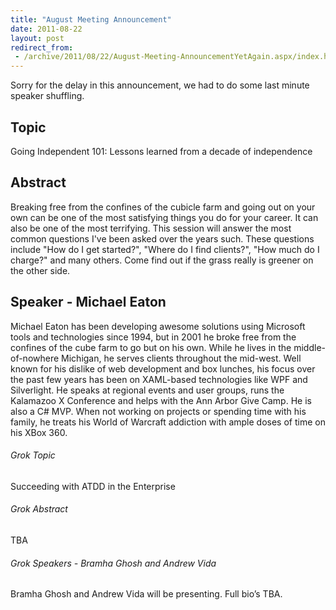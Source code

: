 ```yaml
---
title: "August Meeting Announcement"
date: 2011-08-22
layout: post
redirect_from:
 - /archive/2011/08/22/August-Meeting-AnnouncementYetAgain.aspx/index.html
---
```


Sorry for the delay in this announcement, we had to do some last minute speaker shuffling.

## Topic

Going Independent 101: Lessons learned from a decade of independence

## Abstract

Breaking free from the confines of the cubicle farm and going out on your own can be one of the most satisfying things you do for your career. It can also be one of the most terrifying. This session will answer the most common questions I've been asked over the years such. These questions include "How do I get started?", "Where do I find clients?", "How much do I charge?" and many others. Come find out if the grass really is greener on the other side.

## Speaker - Michael Eaton

Michael Eaton has been developing awesome solutions using Microsoft tools and technologies since 1994, but in 2001 he broke free from the confines of the cube farm to go but on his own. While he lives in the middle-of-nowhere Michigan, he serves clients throughout the mid-west. Well known for his dislike of web development and box lunches, his focus over the past few years has been on XAML-based technologies like WPF and Silverlight. He speaks at regional events and user groups, runs the Kalamazoo X Conference and helps with the Ann Arbor Give Camp. He is also a C# MVP. When not working on projects or spending time with his family, he treats his World of Warcraft addiction with ample doses of time on his XBox 360.

###### Grok Topic

Succeeding with ATDD in the Enterprise

###### Grok Abstract

TBA

###### Grok Speakers - Bramha Ghosh and Andrew Vida

Bramha Ghosh and Andrew Vida will be presenting. Full bio’s TBA.